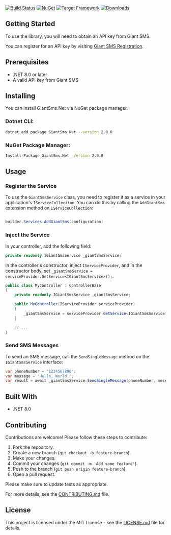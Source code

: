 

[![Build Status](https://github.com/benaduo/GiantSms.Net/actions/workflows/dotnet.yml/badge.svg)](https://github.com/benaduo/GiantSms.Net/actions)
[![NuGet](https://img.shields.io/nuget/v/GiantSms.Net.svg)](https://www.nuget.org/packages/GiantSms.Net)
[![Target Framework](https://img.shields.io/badge/Target%20Framework-.NET%208.0-blue.svg)](https://dotnet.microsoft.com/download/dotnet/8.0)
[![Downloads](https://img.shields.io/nuget/dt/GiantSms.Net.svg)](https://www.nuget.org/packages/GiantSms.Net)

## Getting Started
To use the library, you will need to obtain an API key from Giant SMS. 

You can register for an API key by visiting [Giant SMS Registration](https://app.giantsms.com/register).

## Prerequisites
- .NET 8.0 or later
- A valid API key from Giant SMS

## Installing
You can install GiantSms.Net via NuGet package manager.

### Dotnet CLI:
```bash
dotnet add package GiantSms.Net --version 2.0.0
```

### NuGet Package Manager:
```bash
Install-Package GiantSms.Net -Version 2.0.0
```

## Usage
### Register the Service
To use the `GiantSmsService` class, you need to register it as a service in your application's `IServiceCollection`. You can do this by calling the `AddGiantSms` extension method on `IServiceCollection`:

```csharp

builder.Services.AddGiantSms(configuration)

```

### Inject the Service
In your controller, add the following field:

```csharp
private readonly IGiantSmsService _giantSmsService;
```

In the controller's constructor, inject `IServiceProvider`, and in the constructor body, set `_giantSmsService = serviceProvider.GetService<IGiantSmsService>();`.

```csharp
public class MyController : ControllerBase
{
    private readonly IGiantSmsService _giantSmsService;

    public MyController(IServiceProvider serviceProvider)
    {
        _giantSmsService = serviceProvider.GetService<IGiantSmsService>();
    }

    // ...
}
``` 

### Send SMS Messages
To send an SMS message, call the `SendSingleMessage` method on the `IGiantSmsService` interface:

```csharp
var phoneNumber = "1234567890";
var message = "Hello, World!";
var result = await _giantSmsService.SendSingleMessage(phoneNumber, message);
```

## Built With
- .NET 8.0


## Contributing
Contributions are welcome! Please follow these steps to contribute:

1. Fork the repository.
2. Create a new branch (`git checkout -b feature-branch`).
3. Make your changes.
4. Commit your changes (`git commit -m 'Add some feature'`).
5. Push to the branch (`git push origin feature-branch`).
6. Open a pull request.

Please make sure to update tests as appropriate.

For more details, see the [CONTRIBUTING.md](CONTRIBUTING.md) file.


## License
This project is licensed under the MIT License - see the [LICENSE.md](LICENSE.md) file for details.

